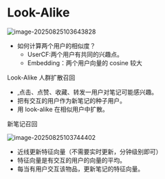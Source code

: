# Look-Alike

![image-20250825103643828](https://gcore.jsdelivr.net/gh/davidliuk/images@master/image-20250825103643828.png)

- 如何计算两个用户的相似度？
  - UserCF:两个用户有共同的兴趣点。
  - Embedding：两个用户向量的 cosine 较大

Look-Alike 人群扩散召回

- ,点击、点赞、收藏、转发一用户对笔记可能感兴趣。
- 把有交互的用户作为新笔记的种子用户。
- 用 look-alike 在相似用户中扩散。

新笔记召回

![image-20250825103744402](https://gcore.jsdelivr.net/gh/davidliuk/images@master/image-20250825103744402.png)

- 近线更新特征向量（不需要实时更新，分钟级别即可）
- 特征向量是有交互的用户的向量的平均。
- 每当有用户交互该物品，更新笔记的特征向量。
